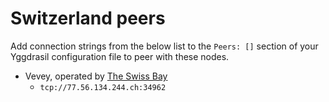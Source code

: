 # Switzerland peers

Add connection strings from the below list to the `Peers: []` section of your
Yggdrasil configuration file to peer with these nodes.

* Vevey, operated by [The Swiss Bay](https://theswissbay.ch)
  * `tcp://77.56.134.244.ch:34962`
